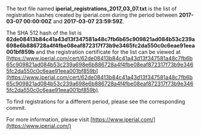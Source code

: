 The text file named **iperial_registrations_2017_03_07.txt** is the list of registration hashes created by iperial.com during the period between **2017-03-07 00:00:00Z** and **2017-03-07 23:59:59Z**.

The SHA 512 hash of the list is **62de08413b84c41a43d13f347581a48c7fb6b65c909821ad084b53c239a698e6b886728a4f4fbe08eaf872317f73b9e3465fc2da550c0c6eae91eea001bf859b** and the registration certificate for the list can be viewed at [https://www.iperial.com/cert/62de08413b84c41a43d13f347581a48c7fb6b65c909821ad084b53c239a698e6b886728a4f4fbe08eaf872317f73b9e3465fc2da550c0c6eae91eea001bf859b](https://www.iperial.com/cert/62de08413b84c41a43d13f347581a48c7fb6b65c909821ad084b53c239a698e6b886728a4f4fbe08eaf872317f73b9e3465fc2da550c0c6eae91eea001bf859b).

To find registrations for a different period, please see the corresponding commit.

For more information, please visit [https://www.iperial.com/](https://www.iperial.com/)
